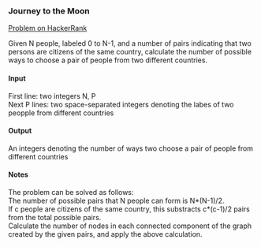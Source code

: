 ### Journey to the Moon 

[Problem on HackerRank](https://www.hackerrank.com/challenges/journey-to-the-moon)

Given N people, labeled 0 to N-1, and a number of pairs indicating that two persons are citizens of the same country, calculate
the number of possible ways to choose a pair of people from two different countries.

#### Input
First line: two integers N, P  
Next P lines: two space-separated integers denoting the labes of two peopple from different countries

#### Output
An integers denoting the number of ways two choose a pair of people from different countries

#### Notes
The problem can be solved as follows:  
The number of possible pairs that N people can form is N*(N-1)/2.  
If c people are citizens of the same country, this substracts c*(c-1)/2 pairs from the total possible pairs.  
Calculate the number of nodes in each connected component of the graph created by the given pairs, and apply the above
calculation.
